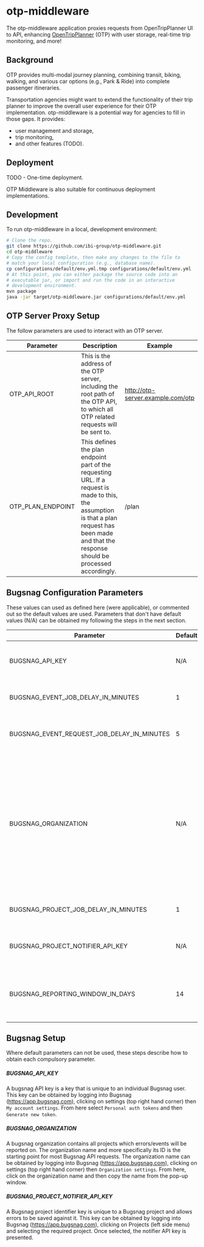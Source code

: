# otp-middleware
The otp-middleware application proxies requests from OpenTripPlanner UI to API, 
enhancing [OpenTripPlanner](https://www.opentripplanner.org) (OTP) with user
storage, real-time trip monitoring, and more!

## Background
OTP provides multi-modal journey planning, combining transit, biking, walking,
and various car options (e.g., Park & Ride) into complete passenger itineraries.

Transportation agencies might want to extend the functionality of their
trip planner to improve the overall user experience for their OTP implementation.
otp-middleware is a potential way for agencies to fill in those gaps. It provides:

- user management and storage,
- trip monitoring,
- and other features (TODO).

## Deployment
TODO - One-time deployment.

OTP Middleware is also suitable for continuous deployment implementations.

## Development
To run otp-middleware in a local, development environment:

```bash
# Clone the repo.
git clone https://github.com/ibi-group/otp-middleware.git
cd otp-middleware
# Copy the config template, then make any changes to the file to 
# match your local configuration (e.g., database name).
cp configurations/default/env.yml.tmp configurations/default/env.yml
# At this point, you can either package the source code into an 
# executable jar, or import and run the code in an interactive 
# development environment. 
mvn package
java -jar target/otp-middleware.jar configurations/default/env.yml
```

## OTP Server Proxy Setup
The follow parameters are used to interact with an OTP server.

| Parameter | Description | Example |
| --- | --- | --- |
| OTP_API_ROOT | This is the address of the OTP server, including the root path of the OTP API, to which all OTP related requests will be sent to. | http://otp-server.example.com/otp | 
| OTP_PLAN_ENDPOINT | This defines the plan endpoint part of the requesting URL. If a request is made to this, the assumption is that a plan request has been made and that the response should be processed accordingly. | /plan |

## Bugsnag Configuration Parameters

These values can used as defined here (were applicable), or commented out so the default values are used. Parameters 
that don't have default values (N/A) can be obtained my following the steps in the next section.

| Parameter | Default | Description |
| --- | --- | --- |
| BUGSNAG_API_KEY | N/A | Used to authenticate against Bugsnag's API. |
| BUGSNAG_EVENT_JOB_DELAY_IN_MINUTES | 1 | Frequency in minutes to obtain events. |
| BUGSNAG_EVENT_REQUEST_JOB_DELAY_IN_MINUTES | 5 | Frequency in minutes to trigger event requests. |
| BUGSNAG_ORGANIZATION | N/A | The name of the organization defined within Bugsnag. This is used as a starting point with the Bugsnag API to obtain the organization ID which in-turn is use with most API calls. | 
| BUGSNAG_PROJECT_JOB_DELAY_IN_MINUTES | 1 | Frequency in minutes to obtain projects. |
| BUGSNAG_PROJECT_NOTIFIER_API_KEY | N/A | Used to report project errors to Bugsnag. |
| BUGSNAG_REPORTING_WINDOW_IN_DAYS | 14 | The number of days in the past to start retrieving event information. |  


## Bugsnag Setup
Where default parameters can not be used, these steps describe how to obtain each compulsory parameter.

##### BUGSNAG_API_KEY
A bugsnag API key is a key that is unique to an individual Bugsnag user. This key can be obtained by logging into 
Bugsnag (https://app.bugsnag.com), clicking on settings (top right hand corner) then `My account settings`. From here 
select `Personal auth tokens` and then `Generate new token`.

##### BUGSNAG_ORGANIZATION
A bugsnag organization contains all projects which errors/events will be reported on. The organization name and more 
specifically its ID is the starting point for most Bugsnag API requests. The organization name can be obtained by 
logging into Bugsnag (https://app.bugsnag.com), clicking on settings (top right hand corner) then `Organization settings`. 
From here, click on the organization name and then copy the name from the pop-up window.

##### BUGSNAG_PROJECT_NOTIFIER_API_KEY
A Bugsnag project identifier key is unique to a Bugsnag project and allows errors to be saved against it. This key can 
be obtained by logging into Bugsnag (https://app.bugsnag.com), clicking on Projects (left side menu) and selecting the 
required project. Once selected, the notifier API key is presented.
